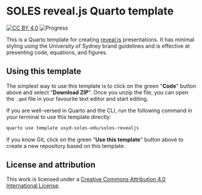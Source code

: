 # SOLES reveal.js Quarto template

[![CC BY 4.0][cc-by-shield]][cc-by]
![Progress](https://progress-bar.dev/90/?title=progress)

This is a Quarto template for creating [reveal.js](https://revealjs.com/#/) presentations. It has minimal styling using the University of Sydney brand guidelines and is effective at presenting code, equations, and figures.

## Using this template

The simplest way to use this template is to click on the green "**Code**" button above and select "**Download ZIP**". Once you unzip the file, you can open the `.qmd` file in your favourite text editor and start editing.

If you are well-versed in Quarto and the CLI, run the following command in your terminal to use this template directly:

```sh
quarto use template usyd-soles-edu/soles-revealjs
```

If you know Git, click on the green "**Use this template**" button above to create a new repository based on this template.

## License and attribution

This work is licensed under a
[Creative Commons Attribution 4.0 International License][cc-by].

[cc-by]: http://creativecommons.org/licenses/by/4.0/
[cc-by-shield]: https://img.shields.io/badge/License-CC%20BY%204.0-lightgrey.svg
